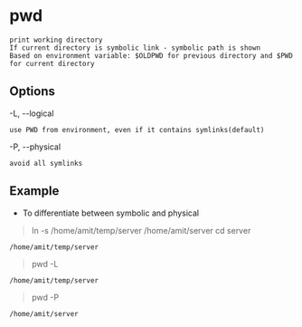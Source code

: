 # pwd

    print working directory
    If current directory is symbolic link - symbolic path is shown
    Based on environment variable: $OLDPWD for previous directory and $PWD for current directory

## Options

-L, --logical

    use PWD from environment, even if it contains symlinks(default)

-P, --physical

    avoid all symlinks

## Example

* To differentiate between symbolic and physical

> ln -s /home/amit/temp/server /home/amit/server
> cd server

    /home/amit/temp/server
> pwd -L

    /home/amit/temp/server
> pwd -P

    /home/amit/server
